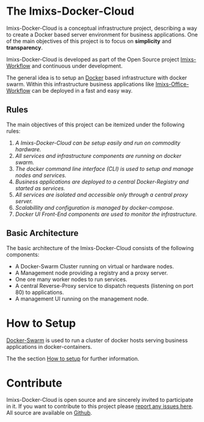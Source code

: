 # The Imixs-Docker-Cloud

Imixs-Docker-Cloud is a conceptual infrastructure project, describing a way to create a Docker based server environment for business applications.
One of the main objectives of this project is to focus on **simplicity** and **transparency**. 

Imixs-Docker-Cloud is developed as part of the Open Source project [Imixs-Workflow](http://www.imixs.org) and continuous under development. 

The general idea is to setup an [Docker](https://www.docker.com/) based infrastructure with docker swarm. Within this infrastructure business applications like [Imixs-Office-Workflow](http://www.office-workflow.de) can be deployed in a fast and easy way. 

## Rules
The main objectives of this project can be itemized under the following rules:

 1. _A Imixs-Docker-Cloud can be setup easily and run on commodity hardware._
 2. _All services and infrastructure components are running on docker swarm._
 3. _The docker command line interface (CLI) is used to setup and manage nodes and services._ 
 4. _Business applications are deployed to a central Docker-Registry and started as services._
 5. _All services are isolated and accessible only through a central proxy server._
 6. _Scalabillity and configuration is managed by docker-compose._
 7. _Docker UI Front-End components are used to monitor the infrastructure._
 
 
## Basic Architecture

The basic architecture of the Imixs-Docker-Cloud consists of the following components:

 * A Docker-Swarm Cluster running on virtual or hardware nodes. 
 * A Management node providing a registry and a proxy server.
 * One ore many worker nodes to run services. 
 * A central Reverse-Proxy service to dispatch requests (listening on port 80) to applications.
 * A management UI running on the management node.
 
 
# How to Setup

[Docker-Swarm](https://docs.docker.com/engine/swarm/) is used to run a cluster of docker hosts serving business applications in docker-containers.

The the section [How to setup](setup/README.md) for further information.





  
# Contribute

Imixs-Docker-Cloud is open source and are sincerely invited to participate in it. 
If you want to contribute to this project please [report any issues here](https://github.com/imixs/imixs-docker/issues). 
All source are available on [Github](https://github.com/imixs/imixs-docker).

